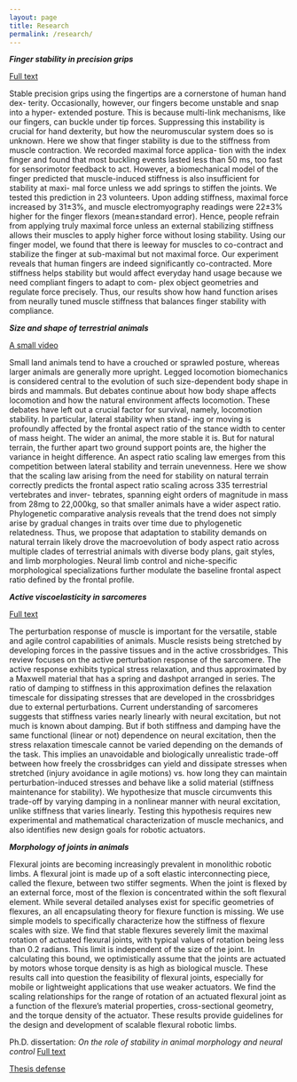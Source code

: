 ```yaml
---
layout: page
title: Research
permalink: /research/
---
```


**_Finger stability in precision grips_**

[Full text](https://www.pnas.org/doi/10.1073/pnas.2122903119)

Stable precision grips using the fingertips are a cornerstone of human hand dex- terity. Occasionally, however, our fingers become unstable and snap into a hyper- extended posture. This is because multi-link mechanisms, like our fingers, can buckle under tip forces. Suppressing this instability is crucial for hand dexterity, but how the neuromuscular system does so is unknown. Here we show that finger stability is due to the stiffness from muscle contraction. We recorded maximal force applica- tion with the index finger and found that most buckling events lasted less than 50 ms, too fast for sensorimotor feedback to act. However, a biomechanical model of the finger predicted that muscle-induced stiffness is also insufficient for stability at maxi- mal force unless we add springs to stiffen the joints. We tested this prediction in 23 volunteers. Upon adding stiffness, maximal force increased by 31$\pm$3%, and muscle electromyography readings were 22$\pm$3% higher for the finger flexors (mean$\pm$standard error). Hence, people refrain from applying truly maximal force unless an external stabilizing stiffness allows their muscles to apply higher force without losing stability. Using our finger model, we found that there is leeway for muscles to co-contract and stabilize the finger at sub-maximal but not maximal force. Our experiment reveals that human fingers are indeed significantly co-contracted. More stiffness helps stability but would affect everyday hand usage because we need compliant fingers to adapt to com- plex object geometries and regulate force precisely. Thus, our results show how hand function arises from neurally tuned muscle stiffness that balances finger stability with compliance. 

**_Size and shape of terrestrial animals_**

[A small video](https://youtu.be/C55yA767XjA)

Small land animals tend to have a crouched or sprawled posture, whereas larger animals are generally more upright. Legged locomotion biomechanics is considered central to the evolution of such size-dependent body shape in birds and mammals. But debates continue about how body shape affects locomotion and how the natural environment affects locomotion. These debates have left out a crucial factor for survival, namely, locomotion stability. In particular, lateral stability when stand- ing or moving is profoundly affected by the frontal aspect ratio of the stance width to center of mass height. The wider an animal, the more stable it is. But for natural terrain, the further apart two ground support points are, the higher the variance in height difference. An aspect ratio scaling law emerges from this competition between lateral stability and terrain unevenness. Here we show that the scaling law arising from the need for stability on natural terrain correctly predicts the frontal aspect ratio scaling across 335 terrestrial vertebrates and inver- tebrates, spanning eight orders of magnitude in mass from 28mg to 22,000kg, so that smaller animals have a wider aspect ratio. Phylogenetic comparative analysis reveals that the trend does not simply arise by gradual changes in traits over time due to phylogenetic relatedness. Thus, we propose that adaptation to stability demands on natural terrain likely drove the macroevolution of body aspect ratio across multiple clades of terrestrial animals with diverse body plans, gait styles, and limb morphologies. Neural limb control and niche-specific morphological specializations further modulate the baseline frontal aspect ratio defined by the frontal profile.

**_Active viscoelasticity in sarcomeres_**

[Full text](https://www.frontiersin.org/articles/10.3389/frobt.2018.00069/full)

The perturbation response of muscle is important for the versatile, stable and agile control capabilities of animals. Muscle resists being stretched by developing forces in the passive tissues and in the active crossbridges. This review focuses on the active perturbation response of the sarcomere. The active response exhibits typical stress relaxation, and thus approximated by a Maxwell material that has a spring and dashpot arranged in series. The ratio of damping to stiffness in this approximation defines the relaxation timescale for dissipating stresses that are developed in the crossbridges due to external perturbations. Current understanding of sarcomeres suggests that stiffness varies nearly linearly with neural excitation, but not much is known about damping. But if both stiffness and damping have the same functional (linear or not) dependence on neural excitation, then the stress relaxation timescale cannot be varied depending on the demands of the task. This implies an unavoidable and biologically unrealistic trade-off between how freely the crossbridges can yield and dissipate stresses when stretched (injury avoidance in agile motions) vs. how long they can maintain perturbation-induced stresses and behave like a solid material (stiffness maintenance for stability). We hypothesize that muscle circumvents this trade-off by varying damping in a nonlinear manner with neural excitation, unlike stiffness that varies linearly. Testing this hypothesis requires new experimental and mathematical characterization of muscle mechanics, and also identifies new design goals for robotic actuators.

**_Morphology of joints in animals_**

Flexural joints are becoming increasingly prevalent in monolithic robotic limbs. A flexural joint is made up of a soft elastic interconnecting piece, called the flexure, between two stiffer segments. When the joint is flexed by an external force, most of the flexion is concentrated within the soft flexural element. While several detailed analyses exist for specific geometries of flexures, an all encapsulating theory for flexure function is missing. We use simple models to specifically characterize how the stiffness of flexure scales with size. We find that stable flexures severely limit the maximal rotation of actuated flexural joints, with typical values of rotation being less than 0.2 radians. This limit is independent of the size of the joint. In calculating this bound, we optimistically assume that the joints are actuated by motors whose torque density is as high as biological muscle. These results call into question the feasibility of flexural joints, especially for mobile or lightweight applications that use weaker actuators. We find the scaling relationships for the range of rotation of an actuated flexural joint as a function of the flexure’s material properties, cross-sectional geometry, and the torque density of the actuator. These results provide guidelines for the design and development of scalable flexural robotic limbs.

Ph.D. dissertation: _On the role of stability in animal morphology and neural control_ [Full text](https://www.proquest.com/docview/2632151295/A5347722E48E4D3BPQ/1)

[Thesis defense](https://www.youtube.com/watch?v=IGwHq4HRJcY)

